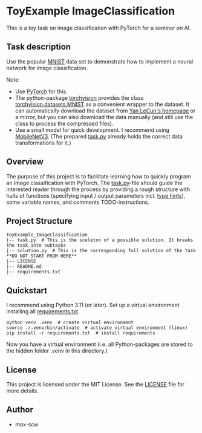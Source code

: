 # ToyExample ImageClassification
This is a toy task on image classification with PyTorch for a seminar on AI.


## Task description
Use the popular [MNIST](https://en.wikipedia.org/wiki/MNIST_database) data set to demonstrate how to implement a neural network for image classification.

Note:
- Use [PyTorch](https://pytorch.org/) for this.
- The python-package [torchvision](https://pypi.org/project/torchvision/) provides the class [torchvision.datasets.MNIST](https://pytorch.org/vision/main/generated/torchvision.datasets.MNIST.html) as a convenient wrapper to the dataset. It can automatically download the dataset from [Yan LeCun's homepage](https://yann.lecun.com/exdb/mnist/) or a mirror, but you can also download the data manually (and still use the class to process the compressed files).
- Use a small model for quick development. I recommend using [MobileNetV3](https://pytorch.org/vision/main/models/mobilenetv3.html). (The prepared [task.py](task.py) already holds the correct data transformations for it.)

## Overview

The purpose of this project is to facilitate learning how to quickly program an image classification with PyTorch. The [task.py](task.py)-file should guide the interested reader through the process by providing a rough structure with hulls of functions (specifying input / output parameters incl. [type hints](https://docs.python.org/3/library/typing.html)), some variable names, and comments TODO-instructions.



## Project Structure
````
ToyExample_ImageClassification
|-- task.py  # This is the sceleton of a possible solution. It breaks the task into subtasks
|-- solution.py  # This is the corresponding full solution of the task **DO NOT START FROM HERE**
|-- LICENSE
|-- README.md
|-- requirements.txt
````

## Quickstart
I recommend using Python 3.11 (or later).
Set up a virtual environment installing all [requirements.txt](requirements.txt).
````shell
python venv .venv  # create virtual environment
source ./.venv/bin/activate  # activate virtual environment (linux)
pip install -r requirements.txt  # install requirements
````
Now you have a virtual environment (i.e. all Python-packages are stored to the hidden folder .venv in this directory.)

## License
This project is licensed under the MIT License. See the [LICENSE](LICENSE) file for more details.

## Author
 - max-scw
